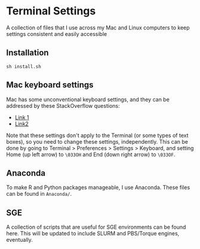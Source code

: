 # Terminal Settings

A collection of files that I use across my Mac and Linux computers to keep settings consistent and easily accessible

## Installation

```shell
sh install.sh
```

## Mac keyboard settings

Mac has some unconventional keyboard settings, and they can be addressed by these StackOverflow questions:

* [Link 1](https://apple.stackexchange.com/questions/12997/can-home-and-end-keys-be-mapped-when-using-terminal)
* [Link2](http://apple.stackexchange.com/questions/16135/remap-home-and-end-to-beginning-and-end-of-line?answertab=votes#tab-top)

Note that these settings don't apply to the Terminal (or some types of text boxes), so you need to change these settings, independently.
This can be done by going to Terminal > Preferences > Settings > Keyboard, and setting Home (up left arrow) to `\033OH` and End (down right arrow) to `\033OF`.

## Anaconda

To make R and Python packages manageable, I use Anaconda.
These files can be found in `Anaconda/`.

## SGE

A collection of scripts that are useful for SGE environments can be found here.
This will be updated to include SLURM and PBS/Torque engines, eventually.

